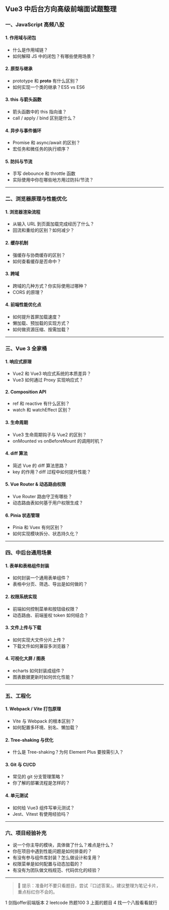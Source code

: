 ## Vue3 中后台方向高级前端面试题整理

### 一、JavaScript 高频八股

#### 1. 作用域与闭包

* 什么是作用域链？
* 如何解释 JS 中的闭包？有哪些使用场景？

#### 2. 原型与继承

* prototype 和 **proto** 有什么区别？
* 如何实现一个类的继承？ES5 vs ES6

#### 3. this 与箭头函数

* 箭头函数中的 this 指向谁？
* call / apply / bind 区别是什么？

#### 4. 异步与事件循环

* Promise 和 async/await 的区别？
* 宏任务和微任务的执行顺序？

#### 5. 防抖与节流

* 手写 debounce 和 throttle 函数
* 实际使用中你在哪些地方用过防抖/节流？

---

### 二、浏览器原理与性能优化

#### 1. 浏览器渲染流程

* 从输入 URL 到页面加载完成经历了什么？
* 回流和重绘的区别？如何减少？

#### 2. 缓存机制

* 强缓存与协商缓存的区别？
* 如何查看缓存是否命中？

#### 3. 跨域

* 跨域的几种方式？你实际使用过哪种？
* CORS 的原理？

#### 4. 前端性能优化点

* 如何提升首屏加载速度？
* 懒加载、预加载的实现方式？
* 如何做资源压缩、按需加载？

---

### 三、Vue 3 全家桶

#### 1. 响应式原理

* Vue2 和 Vue3 响应式系统的本质差异？
* Vue3 如何通过 Proxy 实现响应式？

#### 2. Composition API

* ref 和 reactive 有什么区别？
* watch 和 watchEffect 区别？

#### 3. 生命周期

* Vue3 生命周期钩子与 Vue2 的区别？
* onMounted vs onBeforeMount 的调用时机？

#### 4. diff 算法

* 简述 Vue 的 diff 算法思路？
* key 的作用？diff 过程中如何提升性能？

#### 5. Vue Router & 动态路由权限

* Vue Router 路由守卫有哪些？
* 动态路由表如何基于用户权限生成？

#### 6. Pinia 状态管理

* Pinia 和 Vuex 有何区别？
* 如何实现模块拆分、状态持久化？

---

### 四、中后台通用场景

#### 1. 表单和表格组件封装

* 如何封装一个通用表单组件？
* 表格中分页、筛选、导出是如何做的？

#### 2. 权限系统实现

* 前端如何控制菜单和按钮级权限？
* 动态路由、前端鉴权 token 如何结合？

#### 3. 文件上传与下载

* 如何实现大文件分片上传？
* 下载文件如何兼容多浏览器？

#### 4. 可视化大屏 / 图表

* echarts 如何封装成组件？
* 图表数据更新时如何优化性能？

---

### 五、工程化

#### 1. Webpack / Vite 打包原理

* Vite 与 Webpack 的根本区别？
* 如何配置多环境、别名、懒加载？

#### 2. Tree-shaking 与优化

* 什么是 Tree-shaking？为何 Element Plus 要按需引入？

#### 3. Git 与 CI/CD

* 常见的 git 分支管理策略？
* 你了解的部署流程是怎样的？

#### 4. 单元测试

* 如何给 Vue3 组件写单元测试？
* Jest、Vitest 有使用经验吗？

---

### 六、项目经验补充

* 说一个你主导的模块，具体做了什么？难点是什么？
* 你在项目中遇到性能问题是如何排查的？
* 有没有参与组件库封装？怎么做设计和复用？
* 权限菜单是如何配置与动态加载的？
* 有没有为团队做文档规范、代码优化的经验？

---

> 📝 提示：准备时不要只看题目，尝试『口述答案』。建议整理为笔记卡片，重点标红你不会的。

1 剑指offer前端版本
2 leetcode 热题100
3 上面的题目
4 找一个八股看看就行
